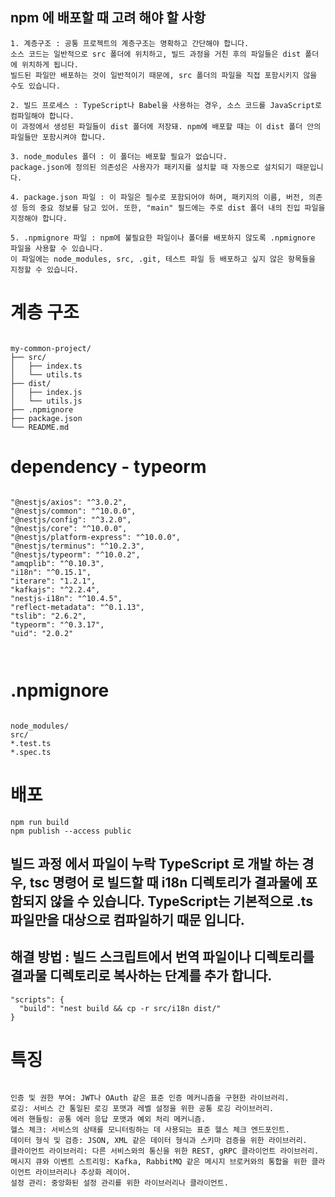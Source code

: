 ## npm 에 배포할 때 고려 해야 할 사항
``````
1. 계층구조 : 공통 프로젝트의 계층구조는 명확하고 간단해야 합니다. 
소스 코드는 일반적으로 src 폴더에 위치하고, 빌드 과정을 거친 후의 파일들은 dist 폴더에 위치하게 됩니다. 
빌드된 파일만 배포하는 것이 일반적이기 때문에, src 폴더의 파일을 직접 포함시키지 않을 수도 있습니다.

2. 빌드 프로세스 : TypeScript나 Babel을 사용하는 경우, 소스 코드를 JavaScript로 컴파일해야 합니다. 
이 과정에서 생성된 파일들이 dist 폴더에 저장돼. npm에 배포할 때는 이 dist 폴더 안의 파일들만 포함시켜야 합니다.

3. node_modules 폴더 : 이 폴더는 배포할 필요가 없습니다. 
package.json에 정의된 의존성은 사용자가 패키지를 설치할 때 자동으로 설치되기 때문입니다.

4. package.json 파일 : 이 파일은 필수로 포함되어야 하며, 패키지의 이름, 버전, 의존성 등의 중요 정보를 담고 있어. 또한, "main" 필드에는 주로 dist 폴더 내의 진입 파일을 지정해야 합니다.

5. .npmignore 파일 : npm에 불필요한 파일이나 폴더를 배포하지 않도록 .npmignore 파일을 사용할 수 있습니다. 
이 파일에는 node_modules, src, .git, 테스트 파일 등 배포하고 싶지 않은 항목들을 지정할 수 있습니다.

``````


# 계층 구조
``````

my-common-project/
├── src/
│   ├── index.ts
│   └── utils.ts
├── dist/
│   ├── index.js
│   └── utils.js
├── .npmignore
├── package.json
└── README.md

``````



# dependency - typeorm
````

"@nestjs/axios": "^3.0.2",
"@nestjs/common": "^10.0.0",
"@nestjs/config": "^3.2.0",
"@nestjs/core": "^10.0.0",
"@nestjs/platform-express": "^10.0.0",
"@nestjs/terminus": "^10.2.3",
"@nestjs/typeorm": "^10.0.2",
"amqplib": "^0.10.3",
"i18n": "^0.15.1",
"iterare": "1.2.1",
"kafkajs": "^2.2.4",
"nestjs-i18n": "^10.4.5",
"reflect-metadata": "^0.1.13",
"tslib": "2.6.2",
"typeorm": "^0.3.17",
"uid": "2.0.2"
    
    
````



# .npmignore
``````

node_modules/
src/
*.test.ts
*.spec.ts

``````
 


# 배포
``````
npm run build
npm publish --access public

``````



## 빌드 과정 에서 파일이 누락 TypeScript 로 개발 하는 경우, tsc 명령어 로 빌드할 때 i18n 디렉토리가 결과물에 포함되지 않을 수 있습니다. TypeScript는 기본적으로 .ts 파일만을 대상으로 컴파일하기 때문 입니다.
## 해결 방법 : 빌드 스크립트에서 번역 파일이나 디렉토리를 결과물 디렉토리로 복사하는 단계를 추가 합니다.
``````
"scripts": {
  "build": "nest build && cp -r src/i18n dist/"
}
``````




# 특징
``````

인증 및 권한 부여: JWT나 OAuth 같은 표준 인증 메커니즘을 구현한 라이브러리.
로깅: 서비스 간 통일된 로깅 포맷과 레벨 설정을 위한 공통 로깅 라이브러리.
에러 핸들링: 공통 에러 응답 포맷과 예외 처리 메커니즘.
헬스 체크: 서비스의 상태를 모니터링하는 데 사용되는 표준 헬스 체크 엔드포인트.
데이터 형식 및 검증: JSON, XML 같은 데이터 형식과 스키마 검증을 위한 라이브러리.
클라이언트 라이브러리: 다른 서비스와의 통신을 위한 REST, gRPC 클라이언트 라이브러리.
메시지 큐와 이벤트 스트리밍: Kafka, RabbitMQ 같은 메시지 브로커와의 통합을 위한 클라이언트 라이브러리나 추상화 레이어.
설정 관리: 중앙화된 설정 관리를 위한 라이브러리나 클라이언트.

``````
